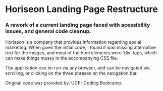 <h1>Horiseon Landing Page Restructure</h1>
<h3>A rework of a current landing page faced with acessibility issues, and general code cleanup.</h3>

<p>Horiseon is a company that provides information regarding social marketing. When given the initial code, I found it was missing alternative text for the images, and most of the html elements were 'div' tags, which can make things messy in the accompanying CSS file.</p> 
  <p>The application can be run via any browser, and can be navigated via scrolling, or clicking on the three phrases on the navigation bar. </p> 

Original code was provided by: UCF- Coding Bootcamp.
